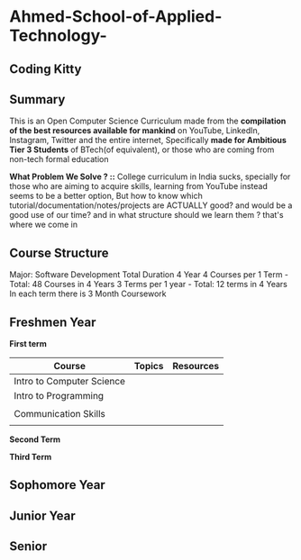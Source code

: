 # Ahmed-School-of-Applied-Technology-
##  Coding Kitty

## Summary
This is an Open Computer Science Curriculum made from the **compilation of the best resources available for mankind** on YouTube, LinkedIn, Instagram, Twitter and the entire internet, Specifically **made for Ambitious Tier 3 Students** of BTech(of equivalent), or those who are coming from non-tech formal education 


**What Problem We Solve ? ::** College curriculum in India sucks, specially for those who are aiming to acquire skills, learning from YouTube instead seems to be a better option, But how to know which tutorial/documentation/notes/projects are ACTUALLY good? and would be a good use of our time? and in what structure should we learn them ? that's where we come in 




## Course Structure 
Major: Software Development 
Total Duration 4 Year
4 Courses per 1 Term - Total: 48 Courses in 4 Years
3 Terms per 1 year - Total: 12 terms in 4 Years
In each term there is 3 Month Coursework

## Freshmen Year

**First term**

| Course  | Topics  | Resources  |
|---|---|---|
| Intro to Computer Science  |   |   |
| Intro to Programming   |   |   |
|   |   |   |
| Communication Skills
  |   |   |

**Second Term**

**Third Term**

## Sophomore Year

## Junior Year


## Senior
